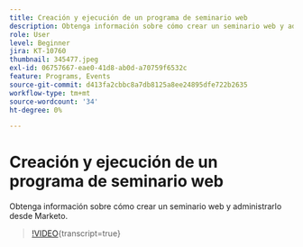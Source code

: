 ```yaml
---
title: Creación y ejecución de un programa de seminario web
description: Obtenga información sobre cómo crear un seminario web y administrarlo desde Marketo.
role: User
level: Beginner
jira: KT-10760
thumbnail: 345477.jpeg
exl-id: 06757667-eae0-41d8-ab0d-a70759f6532c
feature: Programs, Events
source-git-commit: d413fa2cbbc8a7db8125a8ee24895dfe722b2635
workflow-type: tm+mt
source-wordcount: '34'
ht-degree: 0%

---
```


# Creación y ejecución de un programa de seminario web

Obtenga información sobre cómo crear un seminario web y administrarlo desde Marketo.

>[!VIDEO](https://video.tv.adobe.com/v/3411656/?quality=12&learn=on&captions=spa){transcript=true}

